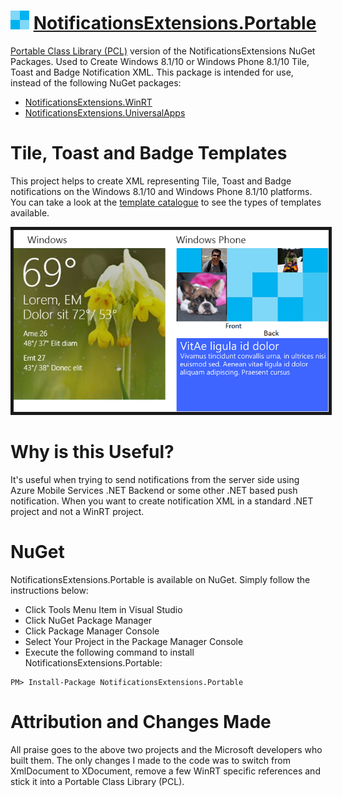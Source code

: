 <h1>
<img src="https://raw.githubusercontent.com/RehanSaeed/NotificationsExtensions.Portable/master/Images/Icon.png" alt="NotificationsExtensions.Portable Logo" width="30px" height="30px"/> <a href="https://github.com/RehanSaeed/NotificationsExtensions.Portable">NotificationsExtensions.Portable</a>
</h1>

[Portable Class Library (PCL)](http://msdn.microsoft.com/en-us/library/gg597391%28v=vs.110%29.aspx) version of the NotificationsExtensions NuGet Packages. Used to Create Windows 8.1/10 or Windows Phone 8.1/10 Tile, Toast and Badge Notification XML. This package is intended for use, instead of the following NuGet packages:
- [NotificationsExtensions.WinRT](https://www.nuget.org/packages/NotificationsExtensions.WinRT/)
- [NotificationsExtensions.UniversalApps](https://www.nuget.org/packages/NotificationsExtensions.UniversalApps/)

# Tile, Toast and Badge Templates

This project helps to create XML representing Tile, Toast and Badge notifications on the Windows 8.1/10 and Windows Phone 8.1/10 platforms. You can take a look at the [template catalogue](http://msdn.microsoft.com/en-us/library/windows/apps/Hh761491.aspx) to see the types of templates available.

<img alt="Windows 8.1/10 and Windows Phone 8.1/10 Tile Templates"
     border="5"
     src="https://raw.githubusercontent.com/RehanSaeed/NotificationsExtensions.Portable/master/Images/Tiles.png"/>

# Why is this Useful?

It's useful when trying to send notifications from the server side using Azure Mobile Services .NET Backend or some other .NET based push notification. When you want to create notification XML in a standard .NET project and not a WinRT project.

# NuGet

NotificationsExtensions.Portable is available on NuGet. Simply follow the instructions below:

- Click Tools Menu Item in Visual Studio
- Click NuGet Package Manager
- Click Package Manager Console
- Select Your Project in the Package Manager Console
- Execute the following command to install NotificationsExtensions.Portable:

```
PM> Install-Package NotificationsExtensions.Portable
```

# Attribution and Changes Made

All praise goes to the above two projects and the Microsoft developers who built them. The only changes I made to the code was to switch from XmlDocument to XDocument, remove a few WinRT specific references and stick it into a Portable Class Library (PCL).
